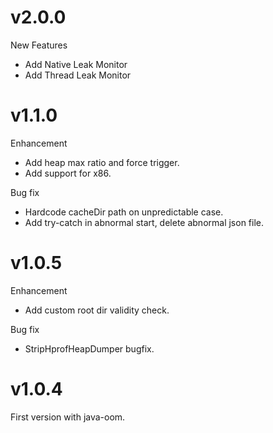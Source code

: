 # v2.0.0
New Features
- Add Native Leak Monitor
- Add Thread Leak Monitor

# v1.1.0
Enhancement
- Add heap max ratio and force trigger.
- Add support for x86.

Bug fix
- Hardcode cacheDir path on unpredictable case.
- Add try-catch in abnormal start, delete abnormal json file.

# v1.0.5
Enhancement
- Add custom root dir validity check.

Bug fix
- StripHprofHeapDumper bugfix.

# v1.0.4
First version with java-oom.

